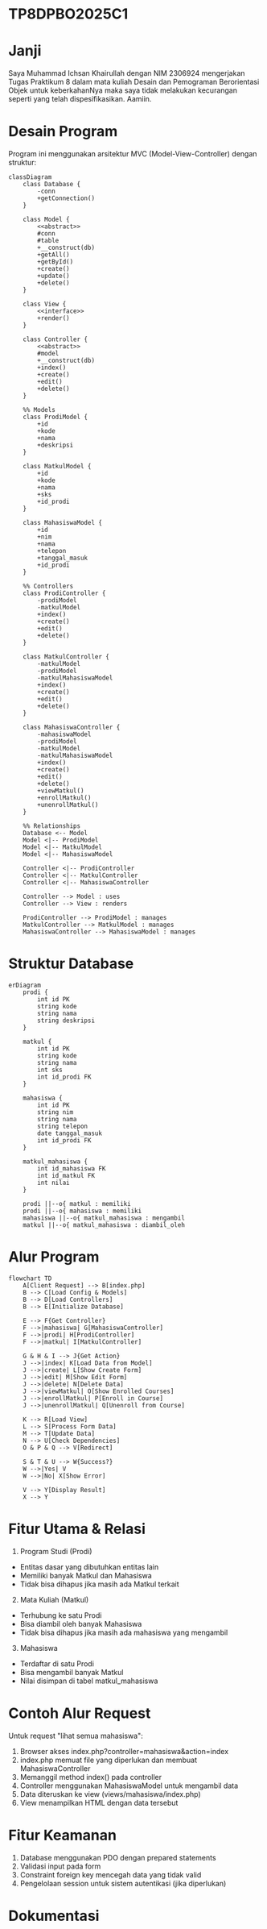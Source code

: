 # TP8DPBO2025C1

# Janji
Saya Muhammad Ichsan Khairullah dengan NIM 2306924 mengerjakan Tugas Praktikum 8 dalam mata kuliah Desain dan Pemograman Berorientasi Objek untuk keberkahanNya maka saya tidak melakukan kecurangan seperti yang telah dispesifikasikan. Aamiin.

# Desain Program
Program ini menggunakan arsitektur MVC (Model-View-Controller) dengan struktur:
```mermaid
classDiagram
    class Database {
        -conn
        +getConnection()
    }
    
    class Model {
        <<abstract>>
        #conn
        #table
        +__construct(db)
        +getAll()
        +getById()
        +create()
        +update()
        +delete()
    }

    class View {
        <<interface>>
        +render()
    }

    class Controller {
        <<abstract>>
        #model
        +__construct(db)
        +index()
        +create()
        +edit()
        +delete()
    }

    %% Models
    class ProdiModel {
        +id
        +kode
        +nama
        +deskripsi
    }

    class MatkulModel {
        +id
        +kode
        +nama
        +sks
        +id_prodi
    }

    class MahasiswaModel {
        +id
        +nim
        +nama
        +telepon
        +tanggal_masuk
        +id_prodi
    }

    %% Controllers
    class ProdiController {
        -prodiModel
        -matkulModel
        +index()
        +create()
        +edit()
        +delete()
    }

    class MatkulController {
        -matkulModel
        -prodiModel
        -matkulMahasiswaModel
        +index()
        +create()
        +edit()
        +delete()
    }

    class MahasiswaController {
        -mahasiswaModel
        -prodiModel
        -matkulModel
        -matkulMahasiswaModel
        +index()
        +create()
        +edit()
        +delete()
        +viewMatkul()
        +enrollMatkul()
        +unenrollMatkul()
    }

    %% Relationships
    Database <-- Model
    Model <|-- ProdiModel
    Model <|-- MatkulModel
    Model <|-- MahasiswaModel
    
    Controller <|-- ProdiController
    Controller <|-- MatkulController
    Controller <|-- MahasiswaController
    
    Controller --> Model : uses
    Controller --> View : renders

    ProdiController --> ProdiModel : manages
    MatkulController --> MatkulModel : manages
    MahasiswaController --> MahasiswaModel : manages
```

# Struktur Database
```mermaid
erDiagram
    prodi {
        int id PK
        string kode
        string nama
        string deskripsi
    }
    
    matkul {
        int id PK
        string kode
        string nama
        int sks
        int id_prodi FK
    }
    
    mahasiswa {
        int id PK
        string nim
        string nama
        string telepon
        date tanggal_masuk
        int id_prodi FK
    }
    
    matkul_mahasiswa {
        int id_mahasiswa FK
        int id_matkul FK
        int nilai
    }

    prodi ||--o{ matkul : memiliki
    prodi ||--o{ mahasiswa : memiliki
    mahasiswa ||--o{ matkul_mahasiswa : mengambil
    matkul ||--o{ matkul_mahasiswa : diambil_oleh
```

# Alur Program
```mermaid
flowchart TD
    A[Client Request] --> B[index.php]
    B --> C[Load Config & Models]
    B --> D[Load Controllers]
    B --> E[Initialize Database]
    
    E --> F{Get Controller}
    F -->|mahasiswa| G[MahasiswaController]
    F -->|prodi| H[ProdiController]
    F -->|matkul| I[MatkulController]
    
    G & H & I --> J{Get Action}
    J -->|index| K[Load Data from Model]
    J -->|create| L[Show Create Form]
    J -->|edit| M[Show Edit Form]
    J -->|delete| N[Delete Data]
    J -->|viewMatkul| O[Show Enrolled Courses]
    J -->|enrollMatkul| P[Enroll in Course]
    J -->|unenrollMatkul| Q[Unenroll from Course]
    
    K --> R[Load View]
    L --> S[Process Form Data]
    M --> T[Update Data]
    N --> U[Check Dependencies]
    O & P & Q --> V[Redirect]
    
    S & T & U --> W{Success?}
    W -->|Yes| V
    W -->|No| X[Show Error]
    
    V --> Y[Display Result]
    X --> Y
```

# Fitur Utama & Relasi
1. Program Studi (Prodi)
- Entitas dasar yang dibutuhkan entitas lain
- Memiliki banyak Matkul dan Mahasiswa
- Tidak bisa dihapus jika masih ada Matkul terkait

2. Mata Kuliah (Matkul)
- Terhubung ke satu Prodi
- Bisa diambil oleh banyak Mahasiswa
- Tidak bisa dihapus jika masih ada mahasiswa yang mengambil

3. Mahasiswa
- Terdaftar di satu Prodi
- Bisa mengambil banyak Matkul
- Nilai disimpan di tabel matkul_mahasiswa

# Contoh Alur Request
Untuk request "lihat semua mahasiswa":
1. Browser akses index.php?controller=mahasiswa&action=index
2. index.php memuat file yang diperlukan dan membuat MahasiswaController
3. Memanggil method index() pada controller
4. Controller menggunakan MahasiswaModel untuk mengambil data
5. Data diteruskan ke view (views/mahasiswa/index.php)
6. View menampilkan HTML dengan data tersebut

# Fitur Keamanan
1. Database menggunakan PDO dengan prepared statements
2. Validasi input pada form
3. Constraint foreign key mencegah data yang tidak valid
4. Pengelolaan session untuk sistem autentikasi (jika diperlukan)

# Dokumentasi
